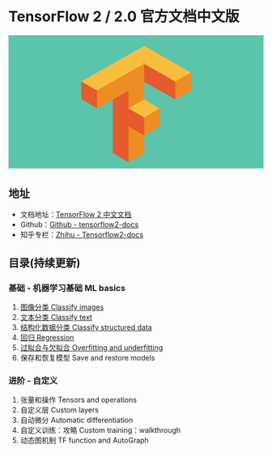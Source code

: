 # TensorFlow 2 / 2.0 官方文档中文版

![TensorFlow 2.0](tf2doc/tf.jpg)

## 地址

- 文档地址：[TensorFlow 2 中文文档](https://geektutu.com/post/tf2doc.html)
- Github：[Github - tensorflow2-docs](https://github.com/geektutu/tensorflow2-docs-zh)
- 知乎专栏：[Zhihu - Tensorflow2-docs](https://zhuanlan.zhihu.com/geektutu)

## 目录(持续更新)

### 基础 - 机器学习基础 ML basics

1. [图像分类 Classify images](https://geektutu.com/post/tf2doc-ml-basic-image.html)
2. [文本分类 Classify text](https://geektutu.com/post/tf2doc-ml-basic-text.html)
3. [结构化数据分类 Classify structured data](https://geektutu.com/post/tf2doc-ml-basic-structured-data.html)
4. [回归 Regression](https://geektutu.com/post/tf2doc-ml-basic-regression.html)
5. [过拟合与欠拟合 Overfitting and underfitting](https://geektutu.com/post/tf2doc-ml-basic-overfit.html)
6. 保存和恢复模型 Save and restore models

### 进阶 - 自定义

1. 张量和操作 Tensors and operations
2. 自定义层 Custom layers
3. 自动微分 Automatic differentiation
4. 自定义训练：攻略 Custom training：walkthrough
5. 动态图机制 TF function and AutoGraph